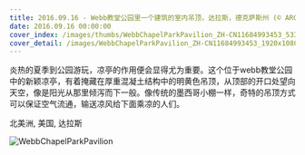 ```yaml
---
title: 2016.09.16 - Webb教堂公园里一个建筑的室内吊顶，达拉斯，德克萨斯州 (© ARCHPHOTO/Gallery Stock)
date: 2016.09.16 00:00:00
cover_index: /images/thumbs/WebbChapelParkPavilion_ZH-CN11684993453_533x300.jpg
cover_detail: /images/WebbChapelParkPavilion_ZH-CN11684993453_1920x1080.jpg
---
```


炎热的夏季到公园游玩，凉亭的作用便会显得尤为重要。这个位于webb教堂公园中的新颖凉亭，有着掩藏在厚重混凝土结构中的明黄色吊顶，从顶部的开口处望向天空，像是阳光从那里倾泻而下一般。像传统的墨西哥小棚一样，奇特的吊顶方式可以保证空气流通，输送凉风给下面乘凉的人们。

北美洲, 美国, 达拉斯

![WebbChapelParkPavilion](/images/WebbChapelParkPavilion_ZH-CN11684993453_1920x1080.jpg)

